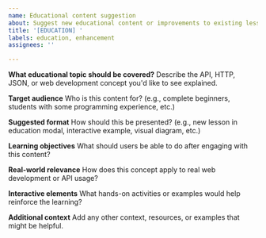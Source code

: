 ```yaml
---
name: Educational content suggestion
about: Suggest new educational content or improvements to existing lessons
title: '[EDUCATION] '
labels: education, enhancement
assignees: ''

---
```


**What educational topic should be covered?**
Describe the API, HTTP, JSON, or web development concept you'd like to see explained.

**Target audience**
Who is this content for? (e.g., complete beginners, students with some programming experience, etc.)

**Suggested format**
How should this be presented? (e.g., new lesson in education modal, interactive example, visual diagram, etc.)

**Learning objectives**
What should users be able to do after engaging with this content?

**Real-world relevance**
How does this concept apply to real web development or API usage?

**Interactive elements**
What hands-on activities or examples would help reinforce the learning?

**Additional context**
Add any other context, resources, or examples that might be helpful.